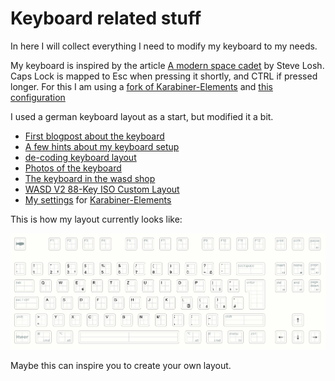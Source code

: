 # Keyboard related stuff

In here I will collect everything I need to modify my keyboard to my
needs.

My keyboard is inspired by the article [A modern space
cadet](http://stevelosh.com/blog/2012/10/a-modern-space-cadet/) by Steve
Losh. Caps Lock is mapped to Esc when pressing it shortly, and CTRL if
pressed longer. For this I am using a [fork of Karabiner-Elements](https://github.com/wwwjfy/Karabiner-Elements/releases)
and [this configuration](karabiner/karabiner.json)

I used a german keyboard layout as a start, but modified it a bit.

* [First blogpost about the keyboard](http://bitboxer.de/2015/02/15/keyboard/)
* [A few hints about my keyboard setup](https://bitboxer.de/2015/02/21/shortcutting/)
* [de-coding keyboard layout](https://github.com/bitboxer/de-coding.keylayout)
* [Photos of the keyboard](https://www.flickr.com/photos/wannawork/sets/72157650417820400)
* [The keyboard in the wasd shop](http://www.wasdkeyboards.com/index.php/products/mechanical-keyboard/wasd-v2-88-key-iso-custom-mechanical-keyboard.html)
* [WASD V2 88-Key ISO Custom Layout](v1-layout.svg)
* [My settings](karabiner/) for [Karabiner-Elements](https://pqrs.org/osx/karabiner/)

This is how my layout currently looks like:

![My layout](layout/v1-layout.png)

Maybe this can inspire you to create your own layout.
